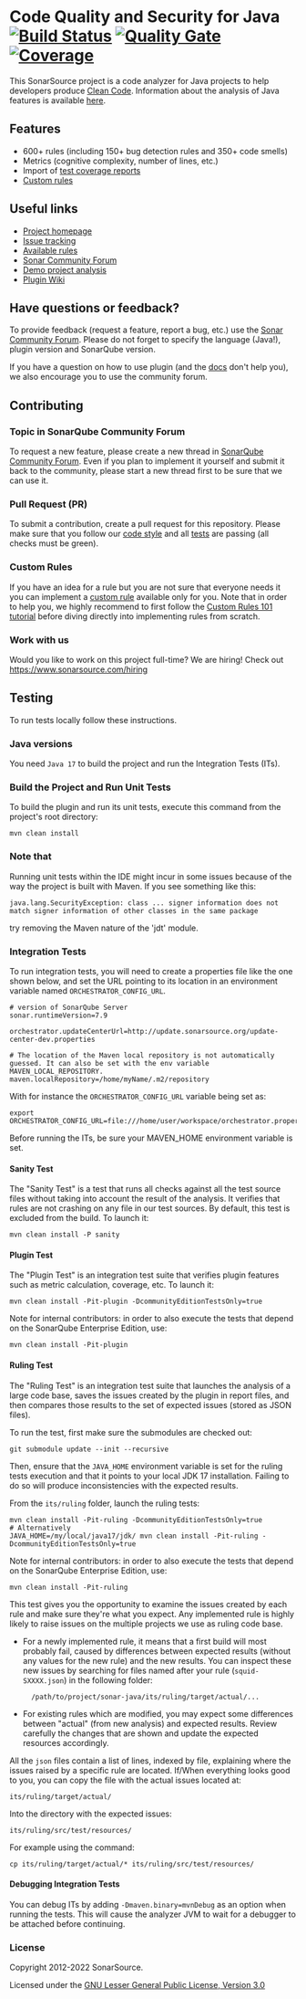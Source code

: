 Code Quality and Security for Java [![Build Status](https://api.cirrus-ci.com/github/SonarSource/sonar-java.svg?branch=master)](https://cirrus-ci.com/github/SonarSource/sonar-java) [![Quality Gate](https://next.sonarqube.com/sonarqube/api/project_badges/measure?project=org.sonarsource.java%3Ajava&metric=alert_status)](https://next.sonarqube.com/sonarqube/dashboard?id=org.sonarsource.java%3Ajava) [![Coverage](https://next.sonarqube.com/sonarqube/api/project_badges/measure?project=org.sonarsource.java%3Ajava&metric=coverage)](https://next.sonarqube.com/sonarqube/component_measures/domain/Coverage?id=org.sonarsource.java%3Ajava)
==========

This SonarSource project is a code analyzer for Java projects to help developers produce [Clean Code](https://www.sonarsource.com/solutions/clean-code/). Information about the analysis of Java features is available [here](https://redirect.sonarsource.com/plugins/java.html).

Features
--------

* 600+ rules (including 150+ bug detection rules and 350+ code smells)
* Metrics (cognitive complexity, number of lines, etc.)
* Import of [test coverage reports](https://docs.sonarqube.org/display/PLUG/Code+Coverage+by+Unit+Tests+for+Java+Project)
* [Custom rules](https://docs.sonarqube.org/latest/analysis/languages/java/)

Useful links
------------

* [Project homepage](https://redirect.sonarsource.com/plugins/java.html)
* [Issue tracking](https://jira.sonarsource.com/browse/SONARJAVA/)
* [Available rules](https://rules.sonarsource.com/java)
* [Sonar Community Forum](https://community.sonarsource.com/)
* [Demo project analysis](https://next.sonarqube.com/sonarqube/dashboard?id=org.sonarsource.java%3Ajava)
* [Plugin Wiki](https://github.com/SonarSource/sonar-java/wiki)

Have questions or feedback?
---------------------------

To provide feedback (request a feature, report a bug, etc.) use the [Sonar Community Forum](https://community.sonarsource.com/). Please do not forget to specify the language (Java!), plugin version and SonarQube version.

If you have a question on how to use plugin (and the [docs](https://docs.sonarqube.org/latest/analysis/languages/java/) don't help you), we also encourage you to use the community forum.

Contributing
------------

### Topic in SonarQube Community Forum

To request a new feature, please create a new thread in [SonarQube Community Forum](https://community.sonarsource.com/). Even if you plan to implement it yourself and submit it back to the community, please start a new thread first to be sure that we can use it.

### Pull Request (PR)

To submit a contribution, create a pull request for this repository. Please make sure that you follow our [code style](https://github.com/SonarSource/sonar-developer-toolset#code-style) and all [tests](#testing) are passing (all checks must be green).

### Custom Rules

If you have an idea for a rule but you are not sure that everyone needs it you can implement a [custom rule](https://docs.sonarqube.org/latest/analysis/languages/java/) available only for you. Note that in order to help you, we highly recommend to first follow the [Custom Rules 101 tutorial](https://redirect.sonarsource.com/doc/java-custom-rules-guide.html) before diving directly into implementing rules from scratch.

### Work with us
Would you like to work on this project full-time? We are hiring! Check out https://www.sonarsource.com/hiring 


<a name="testing"></a>
Testing
-------

To run tests locally follow these instructions.

### Java versions

You need `Java 17` to build the project and run the Integration Tests (ITs).

### Build the Project and Run Unit Tests

To build the plugin and run its unit tests, execute this command from the project's root directory:

    mvn clean install

### Note that
Running unit tests within the IDE might incur in some issues because of the way the project is built with Maven.
If you see something like this:
	
	java.lang.SecurityException: class ... signer information does not match signer information of other classes in the same package
	
try removing the Maven nature of the 'jdt' module. 

### Integration Tests

To run integration tests, you will need to create a properties file like the one shown below, and set the URL pointing to its location in an environment variable named `ORCHESTRATOR_CONFIG_URL`.

    # version of SonarQube Server
    sonar.runtimeVersion=7.9

    orchestrator.updateCenterUrl=http://update.sonarsource.org/update-center-dev.properties

    # The location of the Maven local repository is not automatically guessed. It can also be set with the env variable MAVEN_LOCAL_REPOSITORY.
    maven.localRepository=/home/myName/.m2/repository

With for instance the `ORCHESTRATOR_CONFIG_URL` variable being set as: 

    export ORCHESTRATOR_CONFIG_URL=file:///home/user/workspace/orchestrator.properties

Before running the ITs, be sure your MAVEN_HOME environment variable is set.

#### Sanity Test

The "Sanity Test" is a test that runs all checks against all the test source files without taking into account the result of the analysis. It verifies that rules are not crashing on any file in our test sources. By default, this test is excluded from the build. To launch it:

    mvn clean install -P sanity

#### Plugin Test

The "Plugin Test" is an integration test suite that verifies plugin features such as metric calculation, coverage, etc. To launch it:

    mvn clean install -Pit-plugin -DcommunityEditionTestsOnly=true

Note for internal contributors: in order to also execute the tests that depend on the SonarQube Enterprise Edition, use:

    mvn clean install -Pit-plugin

#### Ruling Test

The "Ruling Test" is an integration test suite that launches the analysis of a large code base, saves the issues created by the plugin in report files, and then compares those results to the set of expected issues (stored as JSON files).

To run the test, first make sure the submodules are checked out:

    git submodule update --init --recursive

Then, ensure that the `JAVA_HOME` environment variable is set for the ruling tests execution and that it points to your local JDK 17 installation.
Failing to do so will produce inconsistencies with the expected results.

From the `its/ruling` folder, launch the ruling tests:

    mvn clean install -Pit-ruling -DcommunityEditionTestsOnly=true 
    # Alternatively
    JAVA_HOME=/my/local/java17/jdk/ mvn clean install -Pit-ruling -DcommunityEditionTestsOnly=true

Note for internal contributors: in order to also execute the tests that depend on the SonarQube Enterprise Edition, use: 

    mvn clean install -Pit-ruling

This test gives you the opportunity to examine the issues created by each rule and make sure they're what you expect. Any implemented rule is highly likely to raise issues on the multiple projects we use as ruling code base.

* For a newly implemented rule, it means that a first build will most probably fail, caused by differences between expected results (without any values for the new rule) and the new results. You can inspect these new issues by searching for files named after your rule (`squid-SXXXX.json`) in the following folder:

        /path/to/project/sonar-java/its/ruling/target/actual/...

* For existing rules which are modified, you may expect some differences between "actual" (from new analysis) and expected results. Review carefully the changes that are shown and update the expected resources accordingly.

All the `json` files contain a list of lines, indexed by file, explaining where the issues raised by a specific rule are located. If/When everything looks good to you, you can copy the file with the actual issues located at:

    its/ruling/target/actual/

Into the directory with the expected issues:

    its/ruling/src/test/resources/

For example using the command:

    cp its/ruling/target/actual/* its/ruling/src/test/resources/

#### Debugging Integration Tests
You can debug ITs by adding `-Dmaven.binary=mvnDebug` as an option when running the tests. This will cause the analyzer JVM to wait for a debugger to be attached before continuing.

### License

Copyright 2012-2022 SonarSource.

Licensed under the [GNU Lesser General Public License, Version 3.0](https://www.gnu.org/licenses/lgpl.txt)
